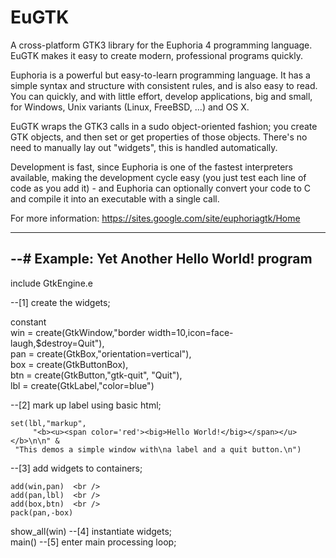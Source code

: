 # EuGTK
A cross-platform GTK3 library for the Euphoria 4 programming language. EuGTK makes it easy to create modern, professional programs quickly. 

Euphoria is a powerful but easy-to-learn programming language. It has a simple syntax and structure with consistent rules, and is also easy to read. You can quickly, and with little effort, develop applications, big and small, for Windows, Unix variants (Linux, FreeBSD, ...) and OS X. 

EuGTK wraps the GTK3 calls in a sudo object-oriented fashion; you create GTK objects, and then set or get properties of those objects. There's no need to manually lay out "widgets", this is handled automatically. 

Development is fast, since Euphoria is one of the fastest interpreters available, making the development cycle easy (you just test each line of code as you add it) - and Euphoria can optionally convert your code to C and compile it into an executable with a single call.

For more information:
https://sites.google.com/site/euphoriagtk/Home

----------------------------------------------------------------------------
--# Example: Yet Another Hello World! program
----------------------------------------------------------------------------

include GtkEngine.e

--[1] create the widgets;

constant   
	win = create(GtkWindow,"border width=10,icon=face-laugh,$destroy=Quit"),<br />
	pan = create(GtkBox,"orientation=vertical"), <br />
	box = create(GtkButtonBox), <br />
	btn = create(GtkButton,"gtk-quit", "Quit"),<br />
	lbl = create(GtkLabel,"color=blue")

--[2] mark up label using basic html; 

    set(lbl,"markup", 
         "<b><u><span color='red'><big>Hello World!</big></span></u></b>\n\n" &
	 "This demos a simple window with\na label and a quit button.\n")

--[3] add widgets to containers; 

    add(win,pan)  <br />
    add(pan,lbl)  <br />
    add(box,btn)  <br />
    pack(pan,-box)
 
show_all(win) --[4] instantiate widgets; <br />
main()        --[5] enter main processing loop; <br />
